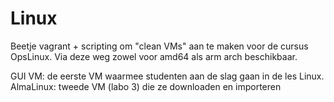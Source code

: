 # Linux 

Beetje vagrant + scripting om "clean VMs" aan te maken voor de cursus OpsLinux. Via deze weg zowel voor amd64 als arm arch beschikbaar.

GUI VM: de eerste VM waarmee studenten aan de slag gaan in de les Linux. 
AlmaLinux: tweede VM (labo 3) die ze downloaden en importeren
